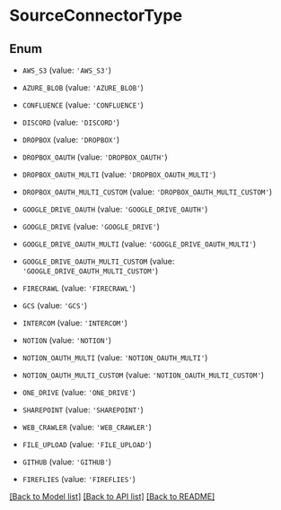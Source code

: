 # SourceConnectorType


## Enum

* `AWS_S3` (value: `'AWS_S3'`)

* `AZURE_BLOB` (value: `'AZURE_BLOB'`)

* `CONFLUENCE` (value: `'CONFLUENCE'`)

* `DISCORD` (value: `'DISCORD'`)

* `DROPBOX` (value: `'DROPBOX'`)

* `DROPBOX_OAUTH` (value: `'DROPBOX_OAUTH'`)

* `DROPBOX_OAUTH_MULTI` (value: `'DROPBOX_OAUTH_MULTI'`)

* `DROPBOX_OAUTH_MULTI_CUSTOM` (value: `'DROPBOX_OAUTH_MULTI_CUSTOM'`)

* `GOOGLE_DRIVE_OAUTH` (value: `'GOOGLE_DRIVE_OAUTH'`)

* `GOOGLE_DRIVE` (value: `'GOOGLE_DRIVE'`)

* `GOOGLE_DRIVE_OAUTH_MULTI` (value: `'GOOGLE_DRIVE_OAUTH_MULTI'`)

* `GOOGLE_DRIVE_OAUTH_MULTI_CUSTOM` (value: `'GOOGLE_DRIVE_OAUTH_MULTI_CUSTOM'`)

* `FIRECRAWL` (value: `'FIRECRAWL'`)

* `GCS` (value: `'GCS'`)

* `INTERCOM` (value: `'INTERCOM'`)

* `NOTION` (value: `'NOTION'`)

* `NOTION_OAUTH_MULTI` (value: `'NOTION_OAUTH_MULTI'`)

* `NOTION_OAUTH_MULTI_CUSTOM` (value: `'NOTION_OAUTH_MULTI_CUSTOM'`)

* `ONE_DRIVE` (value: `'ONE_DRIVE'`)

* `SHAREPOINT` (value: `'SHAREPOINT'`)

* `WEB_CRAWLER` (value: `'WEB_CRAWLER'`)

* `FILE_UPLOAD` (value: `'FILE_UPLOAD'`)

* `GITHUB` (value: `'GITHUB'`)

* `FIREFLIES` (value: `'FIREFLIES'`)

[[Back to Model list]](../README.md#documentation-for-models) [[Back to API list]](../README.md#documentation-for-api-endpoints) [[Back to README]](../README.md)


